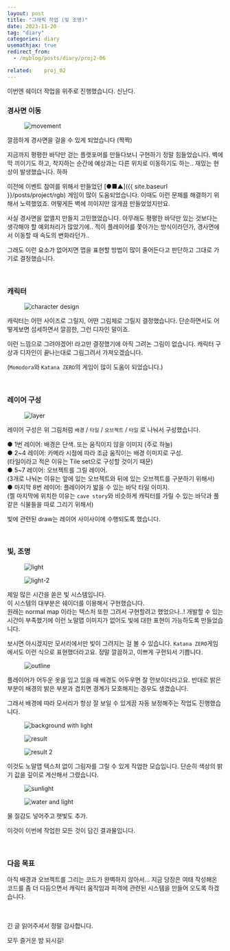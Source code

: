 ```yaml
---
layout: post
title: "그래픽 작업 (빛 조명)"
date: 2023-11-20
tag: "diary"
categories: diary
usemathjax: true
redirect_from:
  - /myblog/posts/diary/proj2-06

related:    proj_02
---
```


이번엔 쉐이더 작업을 위주로 진행했습니다. 신난다.

<h3>경사면 이동</h3>

<figure>
    <img class="title-image" src="{{ site.image_location }}/diary/proj2_diary/06/water.gif" alt="movement">
</figure>

깔끔하게 경사면을 걸을 수 있게 되었습니다 (짝짝)  

지금까지 평평한 바닥만 걷는 플랫포머를 만들다보니 구현하기 정말 힘들었습니다. 
벽에 막 끼이기도 하고, 착지하는 순간에 예상과는 다른 위치로 이동하기도 하는.. 재밌는 현상이 발생했습니다. 하하

이전에 이벤트 참여를 위해서 만들었던 [●■▲]({{ site.baseurl }}/posts/project/rgb) 게임이 많이 도움되었습니다. 
이때도 이런 문제를 해결하기 위해서 노력했었죠. 어떻게든 벽에 끼이지만 않게끔 만들었었지만요.

사실 경사면을 없앨지 만들지 고민했었습니다. 아무래도 평평한 바닥만 있는 것보다는 생각해야 할 예외처리가 많았기에.. 
적이 플레이어를 쫓아가는 방식이라던가, 경사면에서 이동할 때 속도의 변화라던가..

그래도 이런 요소가 없어지면 맵을 표현할 방법이 많이 줄어든다고 판단하고 그대로 가기로 결정했습니다.

<br/>

<h3>캐릭터</h3>

<figure>
    <img class="title-image" src="{{ site.image_location }}/diary/proj2_diary/06/character.png" alt="character design">
</figure>

캐릭터는 어떤 사이즈로 그릴지, 어떤 그림체로 그릴지 결정했습니다. 
단순하면서도 어떻게보면 섬세하면서 깔끔한, 그런 디자인 말이죠. 

이런 느낌으로 그려야겠어! 라고만 결정했기에 아직 그려논 그림이 없습니다. 캐릭터 구상과 디자인이 끝나는대로 그림그려서 가져오겠습니다.

(`Momodora`와 `Katana ZERO`의 게임이 많이 도움이 되었습니다.)

<br/>

<h3>레이어 구성</h3>

<figure>
    <img class="title-image" src="{{ site.image_location }}/diary/proj2_diary/06/layer.png" alt="layer">
</figure>

레이어 구성은 위 그림처럼 `배경` / `타일` / `오브젝트` / `타일` 로 나눠서 구성했습니다.

● 1번 레이어: 배경은 단색. 또는 움직이지 않을 이미지 (주로 하늘)  
● 2~4 레이어: 카메라 시점에 따라 조금 움직이는 배경 이미지로 구성.  
(타일이라고 적은 이유는 Tile set으로 구성할 것이기 때문)  
● 5~7 레이어: 오브젝트를 그릴 레이어.  
(3개로 나눠논 이유는 앞에 있는 오브젝트와 뒤에 있는 오브젝트를 구분하기 위해서)  
● 마지막 8번 레이어: 플레이어가 밟을 수 있는 바닥 타일 이미지.  
(젤 마지막에 위치한 이유는 `cave story`와 비슷하게 캐릭터를 가릴 수 있는 바닥과 풀 같은 식물들을 따로 그리기 위해서)

빛에 관련된 draw는 레이어 사이사이에 수행되도록 했습니다.

<br/>

<h3>빛, 조명</h3>

<div class="screenshot-list">
    <figure>
        <img class="title-image" src="{{ site.image_location }}/diary/proj2_diary/06/light.gif" alt="light">
    </figure>
    <figure>
        <img class="title-image" src="{{ site.image_location }}/diary/proj2_diary/06/light2.gif" alt="light-2">
    </figure>
</div>

제일 많은 시간을 쏟은 빛 시스템입니다.  
이 시스템의 대부분은 쉐이더를 이용해서 구현했습니다.  
원래는 normal map 이라는 텍스처 또한 그려서 구현할려고 했었으나..! 
개발할 수 있는 시간이 부족했기에 이런 노말맵 이미지가 없어도 빛에 대한 표현이 가능하도록 만들었습니다.

보시면 아시겠지만 모서리에서만 빛이 그려지는 걸 볼 수 있습니다. 
`Katana ZERO`게임에서도 이런 식으로 표현했더라고요. 정말 깔끔하고, 이쁘게 구현되서 기쁩니다.

<figure>
    <img class="title-image" src="{{ site.image_location }}/diary/proj2_diary/06/light3.gif" alt="outline">
</figure>

플레이어가 어두운 옷을 입고 있을 때 배경도 어두우면 잘 안보이더라고요. 
반대로 밝은 부분이 배경의 밝은 부분과 겹치면 경계가 모호해지는 경우도 생겼습니다.  

그래서 배경에 따라 모서리가 항상 잘 보일 수 있게끔 자동 보정해주는 작업도 진행했습니다. 

<div class="screenshot-list">
    <figure>
        <img class="title-image" src="{{ site.image_location }}/diary/proj2_diary/06/light4.gif" alt="background with light">
    </figure>
    <figure>
        <img class="title-image" src="{{ site.image_location }}/diary/proj2_diary/06/light6.gif" alt="result">
    </figure>
</div>

<figure>
    <img class="title-image" src="{{ site.image_location }}/diary/proj2_diary/06/light5.png" alt="result 2">
</figure>

이것도 노말맵 텍스처 없이 그림자를 그릴 수 있게 작업한 모습입니다. 단순히 색상의 밝기 값을 깊이로 계산해서 그렸습니다. 

<figure>
    <img class="title-image" src="{{ site.image_location }}/diary/proj2_diary/06/sunlight.png" alt="sunlight">
</figure>

<figure>
    <img class="title-image" src="{{ site.image_location }}/diary/proj2_diary/06/water_and_sunlight.gif" alt="water and light">
</figure>

물 질감도 넣어주고 햇빛도 추가.  

이것이 이번에 작업한 모든 것이 담긴 결과물입니다.

<br/>

<h3>다음 목표</h3>
아직 배경과 오브젝트를 그리는 코드가 완벽하지 않아서...  
지금 당장은 여태 작성해온 코드를 좀 더 다듬으면서 캐릭터 움직임과 피격에 관련된 시스템을 만들어 오도록 하겠습니다.

<br/>
<br/>
<br/>

긴 글 읽어주셔서 정말 감사합니다.  

모두 즐거운 밤 되시길!